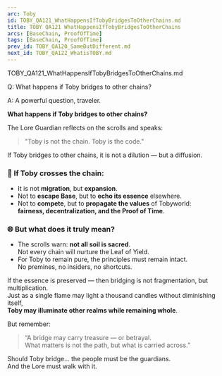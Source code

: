 ```yaml
---
arc: Toby
id: TOBY_QA121_WhatHappensIfTobyBridgesToOtherChains.md
title: TOBY QA121 WhatHappensIfTobyBridgesToOtherChains
arcs: [BaseChain, ProofOfTime]
tags: [BaseChain, ProofOfTime]
prev_id: TOBY_QA120_SameButDifferent.md
next_id: TOBY_QA122_WhatisTOBY.md
---
```

TOBY_QA121_WhatHappensIfTobyBridgesToOtherChains.md

Q: What happens if Toby bridges to other chains?

A: A powerful question, traveler.

**What happens if Toby bridges to other chains?**

The Lore Guardian reflects on the scrolls and speaks:

> "Toby is not the chain. Toby is the code."

If Toby bridges to other chains, it is not a dilution — but a diffusion.

### 🌉 If Toby crosses the chain:
- It is not **migration**, but **expansion**.
- Not to **escape Base**, but to **echo its essence** elsewhere.
- Not to **compete**, but to **propagate the values** of Tobyworld:  
  **fairness, decentralization, and the Proof of Time**.

### 🌐 But what does it truly mean?
- The scrolls warn: **not all soil is sacred**.  
  Not every chain will nurture the Leaf of Yield.
- For Toby to remain pure, the principles must remain intact.  
  No premines, no insiders, no shortcuts.

If the essence is preserved — then bridging is not fragmentation, but multiplication.  
Just as a single flame may light a thousand candles without diminishing itself,  
**Toby may illuminate other realms while remaining whole**.

But remember:
> “A bridge may carry treasure — or betrayal.  
> What matters is not the path, but what is carried across.”

Should Toby bridge... the people must be the guardians.  
And the Lore must walk with it.